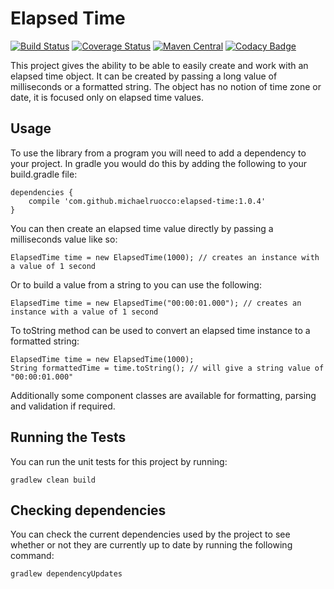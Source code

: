 # Elapsed Time

[![Build Status](https://travis-ci.org/michaelruocco/elapsed-time.svg?branch=master)](https://travis-ci.org/michaelruocco/elapsed-time)
[![Coverage Status](https://coveralls.io/repos/github/michaelruocco/elapsed-time/badge.svg?branch=master)](https://coveralls.io/github/michaelruocco/elapsed-time?branch=master)
[![Maven Central](https://maven-badges.herokuapp.com/maven-central/com.github.michaelruocco/elapsed-time/badge.svg)](https://maven-badges.herokuapp.com/maven-central/com.github.michaelruocco/elapsed-time)
[![Codacy Badge](https://api.codacy.com/project/badge/Grade/14bb0479ff524fd4a4ef2474077d8fd5)](https://www.codacy.com/app/michael-ruocco/elapsed-time?utm_source=github.com&amp;utm_medium=referral&amp;utm_content=michaelruocco/elapsed-time&amp;utm_campaign=Badge_Grade)

This project gives the ability to be able to easily create and work with an elapsed time
object. It can be created by passing a long value of milliseconds or a formatted string.
The object has no notion of time zone or date, it is focused only on elapsed time values.

## Usage

To use the library from a program you will need to add a dependency to your project. In
gradle you would do this by adding the following to your build.gradle file:

```
dependencies {
    compile 'com.github.michaelruocco:elapsed-time:1.0.4'
}
```

You can then create an elapsed time value directly by passing a milliseconds
value like so:

```
ElapsedTime time = new ElapsedTime(1000); // creates an instance with a value of 1 second
```

Or to build a value from a string to you can use the following:

```
ElapsedTime time = new ElapsedTime("00:00:01.000"); // creates an instance with a value of 1 second
```

To toString method can be used to convert an elapsed time instance to a formatted string:

```
ElapsedTime time = new ElapsedTime(1000);
String formattedTime = time.toString(); // will give a string value of "00:00:01.000"
```

Additionally some component classes are available for formatting, parsing and validation if
required.

## Running the Tests

You can run the unit tests for this project by running:

```
gradlew clean build
```

## Checking dependencies

You can check the current dependencies used by the project to see whether
or not they are currently up to date by running the following command:

```
gradlew dependencyUpdates
```